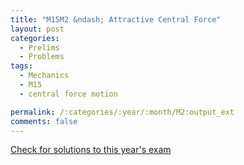 ```yaml
---
title: "M15M2 &ndash; Attractive Central Force"
layout: post
categories:
  - Prelims
  - Problems
tags:
  - Mechanics
  - M15
  - central force motion

permalink: /:categories/:year/:month/M2:output_ext
comments: false
---
```

<object data="2015M2M.pdf" type="application/pdf" width="100%" height="500"></object>
<div class="message"><a href='https://princetonprelim.com/prelim/35/'>Check for solutions to this year's exam</a></div>